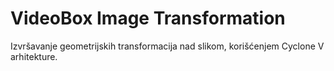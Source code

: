 # VideoBox Image Transformation

Izvršavanje geometrijskih transformacija nad slikom, korišćenjem Cyclone V arhitekture.
